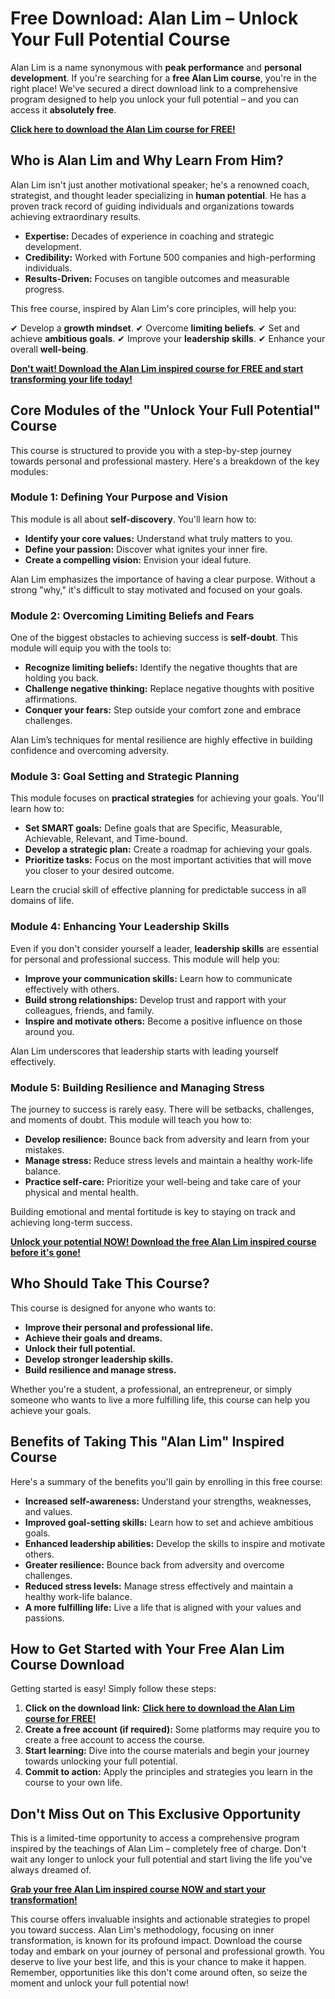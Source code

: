 # Free Download: Alan Lim – Unlock Your Full Potential Course

Alan Lim is a name synonymous with **peak performance** and **personal development**. If you're searching for a **free Alan Lim course**, you're in the right place! We've secured a direct download link to a comprehensive program designed to help you unlock your full potential – and you can access it **absolutely free**.

[**Click here to download the Alan Lim course for FREE!**](https://udemywork.com/alan-lim)

## Who is Alan Lim and Why Learn From Him?

Alan Lim isn't just another motivational speaker; he's a renowned coach, strategist, and thought leader specializing in **human potential**. He has a proven track record of guiding individuals and organizations towards achieving extraordinary results.

*   **Expertise:** Decades of experience in coaching and strategic development.
*   **Credibility:** Worked with Fortune 500 companies and high-performing individuals.
*   **Results-Driven:** Focuses on tangible outcomes and measurable progress.

This free course, inspired by Alan Lim's core principles, will help you:

✔ Develop a **growth mindset**.
✔ Overcome **limiting beliefs**.
✔ Set and achieve **ambitious goals**.
✔ Improve your **leadership skills**.
✔ Enhance your overall **well-being**.

[**Don't wait! Download the Alan Lim inspired course for FREE and start transforming your life today!**](https://udemywork.com/alan-lim)

## Core Modules of the "Unlock Your Full Potential" Course

This course is structured to provide you with a step-by-step journey towards personal and professional mastery. Here's a breakdown of the key modules:

### Module 1: Defining Your Purpose and Vision

This module is all about **self-discovery**. You'll learn how to:

*   **Identify your core values:** Understand what truly matters to you.
*   **Define your passion:** Discover what ignites your inner fire.
*   **Create a compelling vision:** Envision your ideal future.

Alan Lim emphasizes the importance of having a clear purpose. Without a strong "why," it's difficult to stay motivated and focused on your goals.

### Module 2: Overcoming Limiting Beliefs and Fears

One of the biggest obstacles to achieving success is **self-doubt**. This module will equip you with the tools to:

*   **Recognize limiting beliefs:** Identify the negative thoughts that are holding you back.
*   **Challenge negative thinking:** Replace negative thoughts with positive affirmations.
*   **Conquer your fears:** Step outside your comfort zone and embrace challenges.

Alan Lim’s techniques for mental resilience are highly effective in building confidence and overcoming adversity.

### Module 3: Goal Setting and Strategic Planning

This module focuses on **practical strategies** for achieving your goals. You'll learn how to:

*   **Set SMART goals:** Define goals that are Specific, Measurable, Achievable, Relevant, and Time-bound.
*   **Develop a strategic plan:** Create a roadmap for achieving your goals.
*   **Prioritize tasks:** Focus on the most important activities that will move you closer to your desired outcome.

Learn the crucial skill of effective planning for predictable success in all domains of life.

### Module 4: Enhancing Your Leadership Skills

Even if you don't consider yourself a leader, **leadership skills** are essential for personal and professional success. This module will help you:

*   **Improve your communication skills:** Learn how to communicate effectively with others.
*   **Build strong relationships:** Develop trust and rapport with your colleagues, friends, and family.
*   **Inspire and motivate others:** Become a positive influence on those around you.

Alan Lim underscores that leadership starts with leading yourself effectively.

### Module 5: Building Resilience and Managing Stress

The journey to success is rarely easy. There will be setbacks, challenges, and moments of doubt. This module will teach you how to:

*   **Develop resilience:** Bounce back from adversity and learn from your mistakes.
*   **Manage stress:** Reduce stress levels and maintain a healthy work-life balance.
*   **Practice self-care:** Prioritize your well-being and take care of your physical and mental health.

Building emotional and mental fortitude is key to staying on track and achieving long-term success.

[**Unlock your potential NOW! Download the free Alan Lim inspired course before it's gone!**](https://udemywork.com/alan-lim)

## Who Should Take This Course?

This course is designed for anyone who wants to:

*   **Improve their personal and professional life.**
*   **Achieve their goals and dreams.**
*   **Unlock their full potential.**
*   **Develop stronger leadership skills.**
*   **Build resilience and manage stress.**

Whether you're a student, a professional, an entrepreneur, or simply someone who wants to live a more fulfilling life, this course can help you achieve your goals.

## Benefits of Taking This "Alan Lim" Inspired Course

Here's a summary of the benefits you'll gain by enrolling in this free course:

*   **Increased self-awareness:** Understand your strengths, weaknesses, and values.
*   **Improved goal-setting skills:** Learn how to set and achieve ambitious goals.
*   **Enhanced leadership abilities:** Develop the skills to inspire and motivate others.
*   **Greater resilience:** Bounce back from adversity and overcome challenges.
*   **Reduced stress levels:** Manage stress effectively and maintain a healthy work-life balance.
*   **A more fulfilling life:** Live a life that is aligned with your values and passions.

## How to Get Started with Your Free Alan Lim Course Download

Getting started is easy! Simply follow these steps:

1.  **Click on the download link:** [**Click here to download the Alan Lim course for FREE!**](https://udemywork.com/alan-lim)
2.  **Create a free account (if required):** Some platforms may require you to create a free account to access the course.
3.  **Start learning:** Dive into the course materials and begin your journey towards unlocking your full potential.
4.  **Commit to action:** Apply the principles and strategies you learn in the course to your own life.

## Don't Miss Out on This Exclusive Opportunity

This is a limited-time opportunity to access a comprehensive program inspired by the teachings of Alan Lim – completely free of charge. Don't wait any longer to unlock your full potential and start living the life you've always dreamed of.

[**Grab your free Alan Lim inspired course NOW and start your transformation!**](https://udemywork.com/alan-lim)

This course offers invaluable insights and actionable strategies to propel you toward success. Alan Lim's methodology, focusing on inner transformation, is known for its profound impact. Download the course today and embark on your journey of personal and professional growth. You deserve to live your best life, and this is your chance to make it happen. Remember, opportunities like this don't come around often, so seize the moment and unlock your full potential now!
